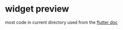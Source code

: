# widget preview

most code in current directory used from the [flutter doc](https://docs.flutter.dev/development/ui/widgets)
